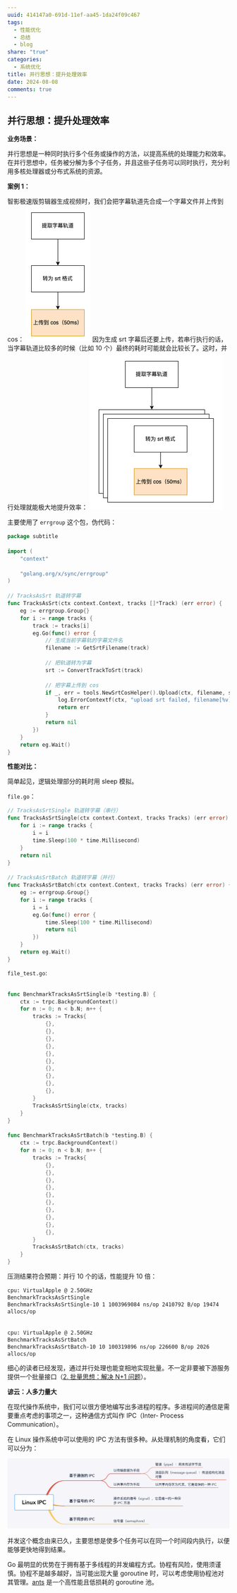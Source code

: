 ```yaml
---
uuid: 414147a0-691d-11ef-aa45-1da24f09c467
tags:
  - 性能优化
  - 总结
  - blog
share: "true"
categories:
  - 系统优化
title: 并行思想：提升处理效率
date: 2024-08-08
comments: true
---
```


## 并行思想：提升处理效率

**业务场景：**

并行思想是一种同时执行多个任务或操作的方法，以提高系统的处理能力和效率。在并行思想中，任务被分解为多个子任务，并且这些子任务可以同时执行，充分利用多核处理器或分布式系统的资源。

**案例 1：**

智影极速版剪辑器生成视频时，我们会把字幕轨道先合成一个字幕文件并上传到 cos：
![](assets/images/Pasted%20image%2020240220195130.png)
因为生成 srt 字幕后还要上传，若串行执行的话，当字幕轨道比较多的时候（比如 10 个）最终的耗时可能就会比较长了。这时，并行处理就能极大地提升效率：
![](assets/images/Pasted%20image%2020240221100646.png)

主要使用了 `errgroup` 这个包，伪代码：

```go
package subtitle

import (
	"context"

	"golang.org/x/sync/errgroup"
)

// TracksAsSrt 轨道转字幕
func TracksAsSrt(ctx context.Context, tracks []*Track) (err error) {
	eg := errgroup.Group{}
	for i := range tracks {
		track := tracks[i]
		eg.Go(func() error {
			// 生成当前字幕轨的字幕文件名
			filename := GetSrtFilename(track)

			// 把轨道转为字幕
			srt := ConvertTrackToSrt(track)

			// 把字幕上传到 cos
			if _, err = tools.NewSrtCosHelper().Upload(ctx, filename, srt); err != nil {
				log.ErrorContextf(ctx, "upload srt failed, filename[%v] err[%v]", filename, err)
				return err
			}
			return nil
		})
	}
	return eg.Wait()
}
```

**性能对比：**

简单起见，逻辑处理部分的耗时用 sleep 模拟。

`file.go`：

```go
// TracksAsSrtSingle 轨道转字幕（串行）
func TracksAsSrtSingle(ctx context.Context, tracks Tracks) (err error) {
	for i := range tracks {
		i = i
		time.Sleep(100 * time.Millisecond)
	}
	return nil
}

// TracksAsSrtBatch 轨道转字幕（并行）
func TracksAsSrtBatch(ctx context.Context, tracks Tracks) (err error) {
	eg := errgroup.Group{}
	for i := range tracks {
		i = i
		eg.Go(func() error {
			time.Sleep(100 * time.Millisecond)
			return nil
		})
	}
	return eg.Wait()
}
```

`file_test.go`:

```go

func BenchmarkTracksAsSrtSingle(b *testing.B) {
	ctx := trpc.BackgroundContext()
	for n := 0; n < b.N; n++ {
		tracks := Tracks{
			{},
			{},
			{},
			{},
			{},
			{},
			{},
			{},
			{},
			{},
		}
		TracksAsSrtSingle(ctx, tracks)
	}
}

func BenchmarkTracksAsSrtBatch(b *testing.B) {
	ctx := trpc.BackgroundContext()
	for n := 0; n < b.N; n++ {
		tracks := Tracks{
			{},
			{},
			{},
			{},
			{},
			{},
			{},
			{},
			{},
			{},
		}
		TracksAsSrtBatch(ctx, tracks)
	}
}
```

压测结果符合预期：并行 10 个的话，性能提升 10 倍：

```
cpu: VirtualApple @ 2.50GHz
BenchmarkTracksAsSrtSingle
BenchmarkTracksAsSrtSingle-10 1 1003969084 ns/op 2410792 B/op 19474 allocs/op


cpu: VirtualApple @ 2.50GHz
BenchmarkTracksAsSrtBatch
BenchmarkTracksAsSrtBatch-10 10 100319896 ns/op 226600 B/op 2026 allocs/op
```

细心的读者已经发现，通过并行处理也能变相地实现批量。不一定非要被下游服务提供一个批量接口（[2. 批量思想：解决 N+1 问题](1%20Project/腾讯/智影/浅析服务端优化/智影：浅析后端接口优化实战（20240331）/2.%20批量思想：解决%20N+1%20问题.md)）。

**谚云：人多力量大**

在现代操作系统中，我们可以很方便地编写出多进程的程序。多进程间的通信是需要重点考虑的事项之一，这种通信方式叫作 IPC（Inter- Process Communication）。

在 Linux 操作系统中可以使用的 IPC 方法有很多种。从处理机制的角度看，它们可以分为：

![Linux IPC](assets/images/Pasted%20image%2020240401084026.png)

并发这个概念由来已久，主要思想是使多个任务可以在同一个时间段内执行，以便能够更快地得到结果。

Go 最明显的优势在于拥有基于多线程的并发编程方式。协程有风险，使用须谨慎。协程不是越多越好，当可能出现大量 goroutine 时，可以考虑使用协程池对其管理。[ants](https://github.com/panjf2000/ants) 是一个高性能且低损耗的 goroutine 池。
